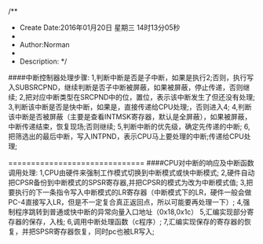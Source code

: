 /**
* Create Date:2016年01月20日 星期三 14时13分05秒
* 
* Author:Norman
* 
* Description: 
*/

####中断控制器处理步骤:
    1,判断中断是否是子中断，如果是执行2;否则，执行写入SUBSRCPND，继续判断是否子中断被屏蔽，如果被屏蔽，停止传递，否则继续;
    2,把对应中断类型在SRCPND中的位，置位，表示该中断发生了但还没有处理;
    3,判断该中断是否是快中断，如果是，直接传递给CPU处理;，否则进入4;
    4,判断该中断是否被屏蔽（主要是查看INTMSK寄存器，默认是全屏蔽），如果被屏蔽，中断传递结束，恢复现场;否则继续;
    5,判断中断的优先级，确定先传递的中断;
    6,把筛选出的最后中断，写入INTPND，表示CPU马上要处理的中断;传递给CPU处理;


==============================
####CPU对中断的响应及中断函数调用处理:
    1,CPU由硬件来强制工作模式切换到中断模式或快中断模式;
    2,硬件自动把CPSR备份到中断模式的SPSR寄存器,并把CPSR的模式为改为中断模式值;
    3,把要执行的下一条指令写入中断模式的LR寄存器（中断模式下的LR，硬件一般会做PC-4直接写入LR，但是不一定复合真正返回点，所以可能要再处理一下）;
    4,强制程序跳转到普通或快中断的异常向量入口地址（0x18,0x1c）
    5,汇编实现部分寄存器的保存，入栈;
    6,调用中断处理函数（c程序）;
    7,汇编实现保存的寄存器的恢复，并把SPSR寄存器恢复，同时pc也被LR写入;
